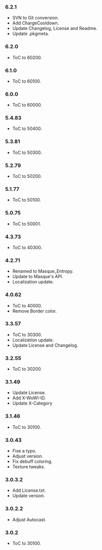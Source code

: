 ### 6.2.1 ###

- SVN to Git conversion.
- Add ChargeCooldown.
- Update Changelog, License and Readme.
- Update .pkgmeta.

### 6.2.0 ###

- ToC to 60200.

### 6.1.0 ###

- ToC to 60100.

### 6.0.0 ###

- ToC to 60000.

### 5.4.83 ###

- ToC to 50400.

### 5.3.81 ###

- ToC to 50300.

### 5.2.79 ###

- ToC to 50200.

### 5.1.77 ###

- ToC to 50100.

### 5.0.75 ###

- ToC to 50001.

### 4.3.73 ###

- ToC to 40300.

### 4.2.71 ###

- Renamed to Masque_Entropy.
- Update to Masque's API.
- Localization update.

### 4.0.62 ###

- ToC to 40000.
- Remove Border color.

### 3.3.57 ###

- ToC to 30300.
- Localization update.
- Update License and Changelog.

### 3.2.55 ###

- ToC to 30200.

### 3.1.49 ###

- Update License.
- Add X-WoWI-ID.
- Update X-Category

### 3.1.46 ###

- ToC to 30100.

### 3.0.43 ###

- Fixe a typo.
- Adjust version.
- Fix debuff coloring.
- Texture tweaks.

### 3.0.3.2 ###

- Add License.txt.
- Update version.

### 3.0.2.2 ###

- Adjust Autocast.

### 3.0.2 ###

- ToC to 30100.
